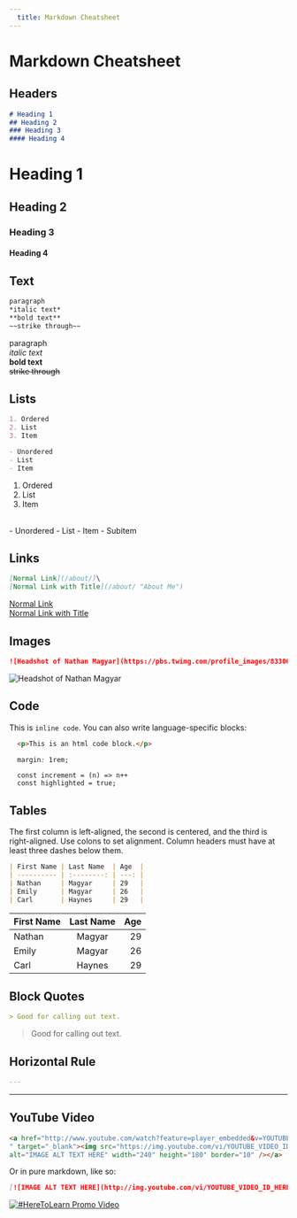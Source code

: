 ```yaml
---
  title: Markdown Cheatsheet
---
```


# Markdown Cheatsheet


## Headers
```md
# Heading 1
## Heading 2
### Heading 3
#### Heading 4
```

# Heading 1
## Heading 2
### Heading 3
#### Heading 4


## Text
```md
paragraph
*italic text*
**bold text**
~~strike through~~
```
paragraph\
*italic text*\
**bold text**\
~~strike through~~

## Lists
```md
1. Ordered
2. List
3. Item

- Unordered
- List
- Item
```
1. Ordered
2. List
3. Item
<br>
- Unordered
- List
- Item
  - Subitem


## Links
```md
[Normal Link](/about/)\
[Normal Link with Title](/about/ "About Me")
```
[Normal Link](/about/)\
[Normal Link with Title](/about/ "About Me")

## Images
```md
![Headshot of Nathan Magyar](https://pbs.twimg.com/profile_images/833060713287540736/9XL0Hnn-.jpg "Headshot of Nathan Magyar")
```
![Headshot of Nathan Magyar](https://pbs.twimg.com/profile_images/833060713287540736/9XL0Hnn-.jpg "Headshot of Nathan Magyar")

## Code
This is `inline code`.
You can also write language-specific blocks:
```html
  <p>This is an html code block.</p>
```
```css
  margin: 1rem;
```
```js{2}
  const increment = (n) => n++
  const highlighted = true;
```

## Tables
The first column is left-aligned, the second is centered, and the third is right-aligned. Use colons to set alignment. Column headers must have at least three dashes below them.
```md
| First Name | Last Name  | Age  |
| ---------- | :--------: | ---: |
| Nathan     | Magyar     | 29   |
| Emily      | Magyar     | 26   |
| Carl       | Haynes     | 29   |
```
| First Name | Last Name  | Age  |
| ---------- | :--------: | ---: |
| Nathan     | Magyar     | 29   |
| Emily      | Magyar     | 26   |
| Carl       | Haynes     | 29   |

## Block Quotes
```md
> Good for calling out text.
```
> Good for calling out text.

## Horizontal Rule
```md
---
```
---

## YouTube Video
```md
<a href="http://www.youtube.com/watch?feature=player_embedded&v=YOUTUBE_VIDEO_ID_HERE
" target="_blank"><img src="https://img.youtube.com/vi/YOUTUBE_VIDEO_ID_HERE/0.jpg"
alt="IMAGE ALT TEXT HERE" width="240" height="180" border="10" /></a>
```
Or in pure markdown, like so:
```md
[![IMAGE ALT TEXT HERE](http://img.youtube.com/vi/YOUTUBE_VIDEO_ID_HERE/0.jpg)](http://www.youtube.com/watch?v=YOUTUBE_VIDEO_ID_HERE)
```
[![#HereToLearn Promo Video](http://img.youtube.com/vi/j8prdhHDB4I/0.jpg)](http://www.youtube.com/watch?v=j8prdhHDB4I)
